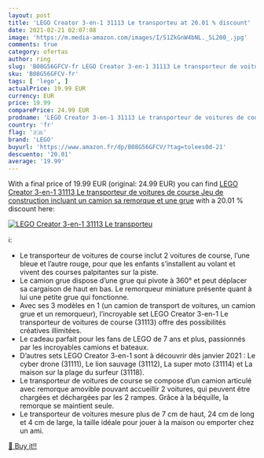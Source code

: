 ```yaml
---
layout: post
title: 'LEGO Creator 3-en-1 31113 Le transporteu at 20.01 % discount'
date: 2021-02-21 02:07:08
image: 'https://m.media-amazon.com/images/I/51ZkGnW4bNL._SL200_.jpg'
comments: true
category: ofertas
author: ring
slug: 'B08G56GFCV-fr LEGO Creator 3-en-1 31113 Le transporteur de voitures de...'
sku: 'B08G56GFCV-fr'
tags: [ 'lego', ]
actualPrice: 19.99 EUR
currency: EUR
price: 19.99
comparePrice: 24.99 EUR
prodname: 'LEGO Creator 3-en-1 31113 Le transporteur de voitures de course  Jeu de construction incluant un camion  sa remorque et une grue'
country: 'fr'
flag: '🇫🇷'
brand: 'LEGO'
buyurl: 'https://www.amazon.fr/dp/B08G56GFCV/?tag=tolees0d-21'
descuento: '20.01'
average: '19.99'
---
```


With a final price of 19.99 EUR (original: 24.99 EUR) you can find [LEGO Creator 3-en-1 31113 Le transporteur de voitures de course  Jeu de construction incluant un camion  sa remorque et une grue](https://www.amazon.fr/dp/B08G56GFCV/?tag=tolees0d-21) with a  20.01 % discount here:

[![LEGO Creator 3-en-1 31113 Le transporteu](https://m.media-amazon.com/images/I/51ZkGnW4bNL._SL200_.jpg)](https://www.amazon.fr/dp/B08G56GFCV/?tag=tolees0d-21)

ℹ️:

- Le transporteur de voitures de course inclut 2 voitures de course, l’une bleue et l’autre rouge, pour que les enfants s’installent au volant et vivent des courses palpitantes sur la piste.
- Le camion grue dispose d’une grue qui pivote à 360° et peut déplacer sa cargaison de haut en bas. Le remorqueur miniature présente quant à lui une petite grue qui fonctionne.
- Avec ses 3 modèles en 1 (un camion de transport de voitures, un camion grue et un remorqueur), l’incroyable set LEGO Creator 3-en-1 Le transporteur de voitures de course (31113) offre des possibilités créatives illimitées.
- Le cadeau parfait pour les fans de LEGO de 7 ans et plus, passionnés par les incroyables camions et bateaux.
- D’autres sets LEGO Creator 3-en-1 sont à découvrir dès janvier 2021 : Le cyber drone (31111), Le lion sauvage (31112), La super moto (31114) et La maison sur la plage du surfeur (31118).
- Le transporteur de voitures de course se compose d’un camion articulé avec remorque amovible pouvant accueillir 2 voitures, qui peuvent être chargées et déchargées par les 2 rampes. Grâce à la béquille, la remorque se maintient seule.
- Le transporteur de voitures mesure plus de 7 cm de haut, 24 cm de long et 4 cm de large, la taille idéale pour jouer à la maison ou emporter chez un ami.

[🛒 Buy it!!](https://www.amazon.fr/dp/B08G56GFCV/?tag=tolees0d-21)
